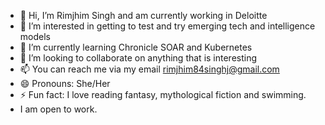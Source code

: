 - 👋 Hi, I’m Rimjhim Singh and am currently working in Deloitte
- 👀 I’m interested in getting to test and try emerging tech and intelligence models
- 🌱 I’m currently learning Chronicle SOAR and Kubernetes
- 💞️ I’m looking to collaborate on anything that is interesting
- 📫 You can reach me via my email rimjhim84singhj@gmail.com 
- 😄 Pronouns: She/Her
- ⚡ Fun fact: I love reading fantasy, mythological fiction and swimming. 
- I am open to work.
